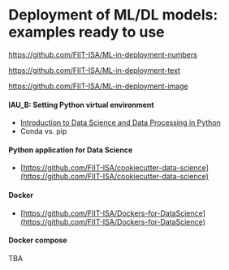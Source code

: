 
# Deployment of ML/DL models: examples ready to use

https://github.com/FIIT-ISA/ML-in-deployment-numbers

https://github.com/FIIT-ISA/ML-in-deployment-text 

https://github.com/FIIT-ISA/ML-in-deployment-image 



  


#### IAU_B: Setting Python virtual environment
- [Introduction to Data Science and Data Processing in Python](https://docs.google.com/presentation/d/1RVMBCJ7rgnpTAfsNPzLU8NgNE7Uho3L22t3PzU6ZrDs/edit?usp=share_link)
- Conda vs. pip 

#### Python application for Data Science
- [https://github.com/FIIT-ISA/cookiecutter-data-science](https://github.com/FIIT-ISA/cookiecutter-data-science) 

#### Docker
- [https://github.com/FIIT-ISA/Dockers-for-DataScience](https://github.com/FIIT-ISA/Dockers-for-DataScience)

#### Docker compose
TBA

